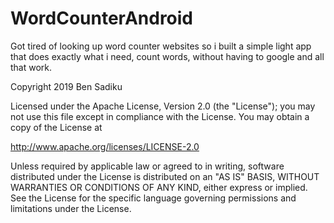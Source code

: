 # WordCounterAndroid
Got tired of looking up word counter websites so i built a simple light app that does exactly what i need, count words, without having to google and all that work.

Copyright 2019 Ben Sadiku

Licensed under the Apache License, Version 2.0 (the "License");
you may not use this file except in compliance with the License.
You may obtain a copy of the License at

   http://www.apache.org/licenses/LICENSE-2.0

Unless required by applicable law or agreed to in writing, software
distributed under the License is distributed on an "AS IS" BASIS,
WITHOUT WARRANTIES OR CONDITIONS OF ANY KIND, either express or implied.
See the License for the specific language governing permissions and
limitations under the License.
